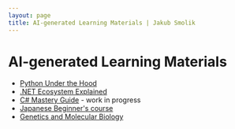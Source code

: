```yaml
---
layout: page
title: AI-generated Learning Materials | Jakub Smolik
---
```


# AI-generated Learning Materials

- [Python Under the Hood](python)
- [.NET Ecosystem Explained](dotnet)
- [C# Mastery Guide](csharp/index) - work in progress
- [Japanese Beginner's course](japanese.pdf)
- [Genetics and Molecular Biology](genetics)
